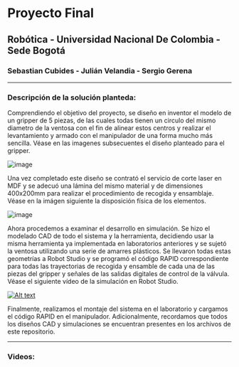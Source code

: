 # Proyecto Final
## Robótica - Universidad Nacional De Colombia - Sede Bogotá
### Sebastian Cubides - Julián Velandia - Sergio Gerena
***
### Descripción de la solución planteda:

Comprendiendo el objetivo del proyecto, se diseño en inventor el modelo de un gripper de 5 piezas, de las cuales todas tienen un circulo del mismo diametro de la ventosa con el fin de alinear estos centros y realizar el levantamiento y armado con el manipulador de una forma mucho más sencilla. Véase en las imagenes subsecuentes el diseño planteado para el gripper.

![image](https://user-images.githubusercontent.com/38962033/204063743-379bb435-2ef4-449d-b36d-1a9dd7a2ea6b.png)

Una vez completado este diseño se contrató el servicio de corte laser en MDF y se adecuó una lámina del mismo material y de dimensiones 400x200mm para realizar el procedimiento de recogida y ensamblaje. Véase en la imágen siguiente la disposición física de los elementos.



![image](https://user-images.githubusercontent.com/38962033/204065767-95eee84e-81c0-4758-ba1e-5487c5cda36c.png)


Ahora procedemos a examinar el desarrollo en simulación. Se hizo el modelado CAD de todo el sistema y la herramienta, decidiendo usar la misma herramienta ya implementada en laboratorios anteriores y se sujetó la ventosa utilizando una serie de amarres plásticos. Se llevaron todas estas geometrías a Robot Studio y se programó el código RAPID correspondiente para todas las trayectorias de recogida y ensamble de cada una de las piezas del gripper y señales de las salidas digitales de control de la válvula. Véase el siguiente vídeo de la simulación en Robot Studio.

[![Alt text](https://img.youtube.com/vi/VNRJqcbv1_E/0.jpg)](https://www.youtube.com/watch?v=VNRJqcbv1_E)

Finalmente, realizamos el montaje del sistema en el laboratorio y cargamos el código RAPID en el manipulador.
Adicionalmente, recordamos que todos los diseños CAD y simulaciones se encuentran presentes en los archivos de este repositorio.

***

### Videos:
